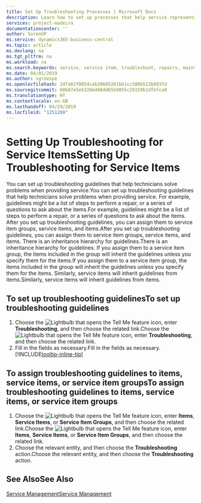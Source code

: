 ```yaml
---
title: Set Up Troubleshooting Processes | Microsoft Docs
description: Learn how to set up processes that help service representatives identify and resolve issues with service items.
services: project-madeira
documentationcenter: ''
author: SorenGP
ms.service: dynamics365-business-central
ms.topic: article
ms.devlang: na
ms.tgt_pltfrm: na
ms.workload: na
ms.search.keywords: service, service item, troubleshoot, repairs, maintenance
ms.date: 04/01/2019
ms.author: sgroespe
ms.openlocfilehash: 2dfa02f0054cab20605281bb1cc580b522b893fd
ms.sourcegitcommit: 60b87e5eb32bb408dd65b9855c29159b1dfbfca8
ms.translationtype: HT
ms.contentlocale: en-GB
ms.lasthandoff: 04/29/2019
ms.locfileid: "1251269"
---
```

# <a name="setting-up-troubleshooting-for-service-items"></a><span data-ttu-id="a4d46-103">Setting Up Troubleshooting for Service Items</span><span class="sxs-lookup"><span data-stu-id="a4d46-103">Setting Up Troubleshooting for Service Items</span></span>
<span data-ttu-id="a4d46-104">You can set up troubleshooting guidelines that help technicians solve problems when providing service.</span><span class="sxs-lookup"><span data-stu-id="a4d46-104">You can set up troubleshooting guidelines that help technicians solve problems when providing service.</span></span> <span data-ttu-id="a4d46-105">For example, guidelines might be a list of steps to perform a repair, or a series of questions to ask about the items.</span><span class="sxs-lookup"><span data-stu-id="a4d46-105">For example, guidelines might be a list of steps to perform a repair, or a series of questions to ask about the items.</span></span> <span data-ttu-id="a4d46-106">After you set up troubleshooting guidelines, you can assign them to service item groups, service items, and items.</span><span class="sxs-lookup"><span data-stu-id="a4d46-106">After you set up troubleshooting guidelines, you can assign them to service item groups, service items, and items.</span></span> <span data-ttu-id="a4d46-107">There is an inheritance hierarchy for guidelines.</span><span class="sxs-lookup"><span data-stu-id="a4d46-107">There is an inheritance hierarchy for guidelines.</span></span> <span data-ttu-id="a4d46-108">If you assign them to a service item group, the items included in the group will inherit the guidelines unless you specify them for the items.</span><span class="sxs-lookup"><span data-stu-id="a4d46-108">If you assign them to a service item group, the items included in the group will inherit the guidelines unless you specify them for the items.</span></span> <span data-ttu-id="a4d46-109">Similarly, service items will inherit guidelines from items.</span><span class="sxs-lookup"><span data-stu-id="a4d46-109">Similarly, service items will inherit guidelines from items.</span></span>  

## <a name="to-set-up-troubleshooting-guidelines"></a><span data-ttu-id="a4d46-110">To set up troubleshooting guidelines</span><span class="sxs-lookup"><span data-stu-id="a4d46-110">To set up troubleshooting guidelines</span></span>
1. <span data-ttu-id="a4d46-111">Choose the ![Lightbulb that opens the Tell Me feature](media/ui-search/search_small.png "Tell me what you want to do") icon, enter **Troubleshooting**, and then choose the related link.</span><span class="sxs-lookup"><span data-stu-id="a4d46-111">Choose the ![Lightbulb that opens the Tell Me feature](media/ui-search/search_small.png "Tell me what you want to do") icon, enter **Troubleshooting**, and then choose the related link.</span></span>  
2. <span data-ttu-id="a4d46-112">Fill in the fields as necessary.</span><span class="sxs-lookup"><span data-stu-id="a4d46-112">Fill in the fields as necessary.</span></span> [!INCLUDE[tooltip-inline-tip](includes/tooltip-inline-tip_md.md)]  

## <a name="to-assign-troubleshooting-guidelines-to-items-service-items-or-service-item-groups"></a><span data-ttu-id="a4d46-113">To assign troubleshooting guidelines to items, service items, or service item groups</span><span class="sxs-lookup"><span data-stu-id="a4d46-113">To assign troubleshooting guidelines to items, service items, or service item groups</span></span>
1. <span data-ttu-id="a4d46-114">Choose the ![Lightbulb that opens the Tell Me feature](media/ui-search/search_small.png "Tell me what you want to do") icon, enter **Items**, **Service Items**, or **Service Item Groups**, and then choose the related link.</span><span class="sxs-lookup"><span data-stu-id="a4d46-114">Choose the ![Lightbulb that opens the Tell Me feature](media/ui-search/search_small.png "Tell me what you want to do") icon, enter **Items**, **Service Items**, or **Service Item Groups**, and then choose the related link.</span></span>  
2. <span data-ttu-id="a4d46-115">Choose the relevant entity, and then choose the **Troubleshooting** action.</span><span class="sxs-lookup"><span data-stu-id="a4d46-115">Choose the relevant entity, and then choose the **Troubleshooting** action.</span></span>  

## <a name="see-also"></a><span data-ttu-id="a4d46-116">See Also</span><span class="sxs-lookup"><span data-stu-id="a4d46-116">See Also</span></span>
[<span data-ttu-id="a4d46-117">Service Management</span><span class="sxs-lookup"><span data-stu-id="a4d46-117">Service Management</span></span>](service-service.md)